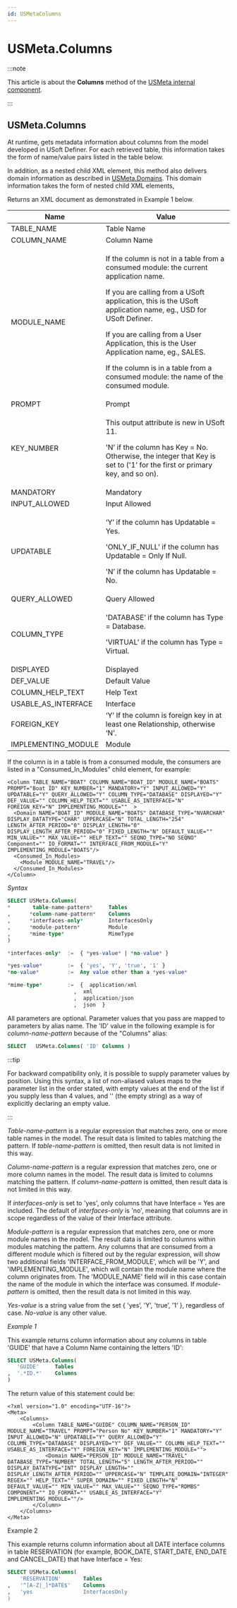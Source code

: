 ```yaml
---
id: USMetaColumns
---
```


# USMeta.Columns




:::note

This article is about the **Columns** method of the [USMeta internal component](/docs/Extensions/USMeta_internal_component).

:::

## **USMeta.Columns**

At runtime, gets metadata information about columns from the model developed in USoft Definer. For each retrieved table, this information takes the form of name/value pairs listed in the table below.

In addition, as a nested child XML element, this method also delivers domain information as described in [USMeta.Domains](/docs/Extensions/USMeta_internal_component/USMetaDomains.md). This domain information takes the form of nested child XML elements,

Returns an XML document as demonstrated in Example 1 below.

|**Name**|**Value**|
|--------|--------|
|TABLE_NAME|Table Name|
|COLUMN_NAME|Column Name|
|MODULE_NAME|<p>If the column is not in a table from a consumed module: the current application name.</p><p>If you are calling from a USoft application, this is the USoft application name, eg., USD for USoft Definer.</p><p>If you are calling from a User Application, this is the User Application name, eg., SALES.</p><p>If the column is in a table from a consumed module: the name of the consumed module.</p>|
|PROMPT  |Prompt  |
|KEY_NUMBER|<p>This output attribute is new in USoft 11.</p><p>'N’ if the column has Key = No. Otherwise, the integer that Key is set to ('1’ for the first or primary key, and so on).</p>|
|MANDATORY|Mandatory|
|INPUT_ALLOWED|Input Allowed|
|UPDATABLE|<p>‘Y’ if the column has Updatable = Yes.</p><p>'ONLY_IF_NULL’ if the column has Updatable = Only If Null.</p><p>'N’ if the column has Updatable = No.</p>|
|QUERY_ALLOWED|Query Allowed|
|COLUMN_TYPE|<p>'DATABASE’ if the column has Type = Database.</p><p>'VIRTUAL’ if the column has Type = Virtual.</p>|
|DISPLAYED|Displayed|
|DEF_VALUE|Default Value|
|COLUMN_HELP_TEXT|Help Text|
|USABLE_AS_INTERFACE|Interface|
|FOREIGN_KEY|‘Y’ If the column is foreign key in at least one Relationship, otherwise ‘N’.|
|IMPLEMENTING_MODULE|Module  |



If the column is in a table is from a consumed module, the consumers are listed in a "Consumed_In_Modules” child element, for example:

```language-xml
<Column TABLE_NAME="BOAT" COLUMN_NAME="BOAT_ID" MODULE_NAME="BOATS" PROMPT="Boat ID" KEY_NUMBER="1" MANDATORY="Y" INPUT_ALLOWED="Y" UPDATABLE="Y" QUERY_ALLOWED="Y" COLUMN_TYPE="DATABASE" DISPLAYED="Y" DEF_VALUE="" COLUMN_HELP_TEXT="" USABLE_AS_INTERFACE="N" FOREIGN_KEY="N" IMPLEMENTING_MODULE=""  >
  <Domain NAME="BOAT_ID" MODULE_NAME="BOATS" DATABASE_TYPE="NVARCHAR" DISPLAY_DATATYPE="CHAR" UPPERCASE="N" TOTAL_LENGTH="254" LENGTH_AFTER_PERIOD="0" DISPLAY_LENGTH="0" DISPLAY_LENGTH_AFTER_PERIOD="0" FIXED_LENGTH="N" DEFAULT_VALUE="" MIN_VALUE="" MAX_VALUE="" HELP_TEXT="" SEQNO_TYPE="NO SEQNO" Component="" IO_FORMAT="" INTERFACE_FROM_MODULE="Y" IMPLEMENTING_MODULE="BOATS"/>
  <Consumed_In_Modules>
    <Module MODULE_NAME="TRAVEL"/>
  </Consumed_In_Modules>
</Column>
```

*Syntax*

```sql
SELECT USMeta.Columns(
*       table-name-pattern*     Tables
,      *column-name-pattern*    Columns
,      *interfaces-only*        InterfacesOnly
,      *module-pattern*         Module
,      *mime-type*              MimeType
)

*interfaces-only*  :=  { *yes-value* | *no-value* }

*yes-value*        :=  { 'yes', 'Y', 'true', '1' }
*no-value*         :=  Any value other than a *yes-value*

*mime-type*        :=  {  application/xml
                     ,  xml
                     ,  application/json
                     ,  json  }
```

All parameters are optional. Parameter values that you pass are mapped to parameters by alias name. The 'ID' value in the following example is for *column-name-pattern* because of the "Columns" alias:

```sql
SELECT   USMeta.Columns( 'ID' Columns )
```


:::tip

For backward compatibility only, it is possible to supply parameter values by position. Using this syntax, a list of non-aliased values maps to the parameter list in the order stated, with empty values at the end of the list if you supply less than 4 values, and '' (the empty string) as a way of explicitly declaring an empty value.

:::

*Table-name-pattern* is a regular expression that matches zero, one or more table names in the model. The result data is limited to tables matching the pattern. If *table-name-pattern* is omitted, then result data is not limited in this way.

*Column-name-pattern* is a regular expression that matches zero, one or more column names in the model. The result data is limited to columns matching the pattern. If *column-name-pattern* is omitted, then result data is not limited in this way.

If *interfaces-only* is set to 'yes', only columns that have Interface = Yes are included. The default of *interfaces-only* is 'no', meaning that columns are in scope regardless of the value of their Interface attribute.

*Module-pattern* is a regular expression that matches zero, one or more module names in the model. The result data is limited to columns within modules matching the pattern. Any columns that are consumed from a different module which is filtered out by the regular expression, will show two additional fields 'INTERFACE_FROM_MODULE', which will be 'Y', and 'IMPLEMENTING_MODULE', which will contain the module name where the column originates from. The 'MODULE_NAME' field will in this case contain the name of the module in which the interface was consumed. If *module-pattern* is omitted, then the result data is not limited in this way.

*Yes-value* is a string value from the set { 'yes’, 'Y’, 'true’, '1’ }, regardless of case. *No-value* is any other value.

*Example 1*

This example returns column information about any columns in table 'GUIDE' that have a Column Name containing the letters 'ID':

```sql
SELECT USMeta.Columns(
   'GUIDE'     Tables
,  '.*ID.*'    Columns
)
```

The return value of this statement could be:

```language-xml
<?xml version="1.0" encoding="UTF-16"?>
<Meta>
	<Columns>
		<Column TABLE_NAME="GUIDE" COLUMN_NAME="PERSON_ID" MODULE_NAME="TRAVEL" PROMPT="Person No" KEY_NUMBER="1" MANDATORY="Y" INPUT_ALLOWED="N" UPDATABLE="Y" QUERY_ALLOWED="Y" COLUMN_TYPE="DATABASE" DISPLAYED="Y" DEF_VALUE="" COLUMN_HELP_TEXT="" USABLE_AS_INTERFACE="Y" FOREIGN_KEY="N" IMPLEMENTING_MODULE="">
			<Domain NAME="PERSON_ID" MODULE_NAME="TRAVEL" DATABASE_TYPE="NUMBER" TOTAL_LENGTH="5" LENGTH_AFTER_PERIOD="" DISPLAY_DATATYPE="INT" DISPLAY_LENGTH="" DISPLAY_LENGTH_AFTER_PERIOD="" UPPERCASE="N" TEMPLATE_DOMAIN="INTEGER" REGEX="" HELP_TEXT="" SUPER_DOMAIN="" FIXED_LENGTH="N" DEFAULT_VALUE="" MIN_VALUE="" MAX_VALUE="" SEQNO_TYPE="RDMBS" COMPONENT="" IO_FORMAT="" USABLE_AS_INTERFACE="Y" IMPLEMENTING_MODULE=""/>
		</Column>
	</Columns>
</Meta>
```

Example 2

This example returns column information about all DATE interface columns in table RESERVATION (for example, BOOK_DATE, START_DATE, END_DATE and CANCEL_DATE) that have Interface = Yes:

```sql
SELECT USMeta.Columns(
    'RESERVATION'       Tables
,   '^[A-Z|_]*DATE$'    Columns
,   'yes                InterfacesOnly
)
```

 